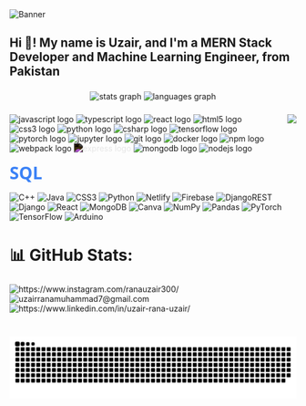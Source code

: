 <img src="https://camo.githubusercontent.com/1a20b6ac9d2f8efb6c7f19c7e93044f9351083810617c74c773d9055dc3953aa/68747470733a2f2f6d69726f2e6d656469756d2e636f6d2f6d61782f313434342f312a5a352d6c576b797a635242356168676d3971797876672e706e67" alt="Banner" class="w-full h-auto mb-6" />
<h2 align="left">Hi 👋! My name is Uzair, and I'm a MERN Stack Developer and Machine Learning Engineer, from Pakistan</h2>

###

<div align="center">
  <img src="https://github-readme-stats.vercel.app/api?username=UZAIR676&hide_title=false&hide_rank=false&show_icons=true&include_all_commits=true&count_private=true&disable_animations=false&theme=dracula&locale=en&hide_border=false" height="150" alt="stats graph" />
  <img src="https://github-readme-stats.vercel.app/api/top-langs?username=UZAIR676&locale=en&hide_title=false&layout=compact&card_width=320&langs_count=5&theme=dracula&hide_border=false" height="150" alt="languages graph" />
</div>

###

<img align="right" height="150" src="https://i.imgflip.com/65efzo.gif" />

###

<div align="left">
  <img src="https://cdn.jsdelivr.net/gh/devicons/devicon/icons/javascript/javascript-original.svg" height="30" width="30" alt="javascript logo" />
  <img src="https://cdn.jsdelivr.net/gh/devicons/devicon/icons/typescript/typescript-original.svg" height="30" width="30" alt="typescript logo" />
  <img src="https://cdn.jsdelivr.net/gh/devicons/devicon/icons/react/react-original.svg" height="30" width="30" alt="react logo" />
  <img src="https://cdn.jsdelivr.net/gh/devicons/devicon/icons/html5/html5-original.svg" height="30" width="30" alt="html5 logo" />
  <img src="https://cdn.jsdelivr.net/gh/devicons/devicon/icons/css3/css3-original.svg" height="30" width="30" alt="css3 logo" />
  <img src="https://cdn.jsdelivr.net/gh/devicons/devicon/icons/python/python-original.svg" height="30" width="30" alt="python logo" />
  <img src="https://cdn.jsdelivr.net/gh/devicons/devicon/icons/csharp/csharp-original.svg" height="30" width="30" alt="csharp logo" />
  <img src="https://cdn.jsdelivr.net/gh/devicons/devicon/icons/tensorflow/tensorflow-original.svg" height="30" width="30" alt="tensorflow logo" />
  <img src="https://cdn.jsdelivr.net/gh/devicons/devicon/icons/pytorch/pytorch-original.svg" height="30" width="30" alt="pytorch logo" />
  <img src="https://cdn.jsdelivr.net/gh/devicons/devicon/icons/jupyter/jupyter-original.svg" height="30" width="30" alt="jupyter logo" />
  <img src="https://cdn.jsdelivr.net/gh/devicons/devicon/icons/git/git-original.svg" height="30" width="30" alt="git logo" />
  <img src="https://cdn.jsdelivr.net/gh/devicons/devicon/icons/docker/docker-original.svg" height="30" width="30" alt="docker logo" />
  <img src="https://cdn.jsdelivr.net/gh/devicons/devicon/icons/npm/npm-original-wordmark.svg" height="30" width="30" alt="npm logo" />
  <img src="https://cdn.jsdelivr.net/gh/devicons/devicon/icons/webpack/webpack-original.svg" height="30" width="30" alt="webpack logo" />
  <img src="https://cdn.jsdelivr.net/gh/devicons/devicon/icons/express/express-original-wordmark.svg" height="30" width="30" alt="express logo" style="filter: invert(1);" />
  <img src="https://cdn.jsdelivr.net/gh/devicons/devicon/icons/mongodb/mongodb-original-wordmark.svg" height="30" width="30" alt="mongodb logo" />
  <img src="https://cdn.jsdelivr.net/gh/devicons/devicon/icons/nodejs/nodejs-original-wordmark.svg" height="30" width="30" alt="nodejs logo" />
  
  <!-- Stylish SQL text -->
  <span style="font-size: 30px; font-weight: bold; color: #3b82f6; text-transform: uppercase; font-family: 'Segoe UI', Tahoma, Geneva, Verdana, sans-serif;">SQL</span>
</div>

![C++](https://img.shields.io/badge/c++-%2300599C.svg?style=for-the-badge&logo=c%2B%2B&logoColor=white) ![Java](https://img.shields.io/badge/java-%23ED8B00.svg?style=for-the-badge&logo=java&logoColor=white) ![CSS3](https://img.shields.io/badge/css3-%231572B6.svg?style=for-the-badge&logo=css3&logoColor=white) ![Python](https://img.shields.io/badge/python-3670A0?style=for-the-badge&logo=python&logoColor=ffdd54) ![Netlify](https://img.shields.io/badge/netlify-%23000000.svg?style=for-the-badge&logo=netlify&logoColor=#00C7B7) ![Firebase](https://img.shields.io/badge/firebase-%23039BE5.svg?style=for-the-badge&logo=firebase) ![DjangoREST](https://img.shields.io/badge/DJANGO-REST-ff1709?style=for-the-badge&logo=django&logoColor=white&color=ff1709&labelColor=gray) ![Django](https://img.shields.io/badge/django-%23092E20.svg?style=for-the-badge&logo=django&logoColor=white) ![React](https://img.shields.io/badge/react-%2320232a.svg?style=for-the-badge&logo=react&logoColor=%2361DAFB) ![MongoDB](https://img.shields.io/badge/MongoDB-%234ea94b.svg?style=for-the-badge&logo=mongodb&logoColor=white) ![Canva](https://img.shields.io/badge/Canva-%2300C4CC.svg?style=for-the-badge&logo=Canva&logoColor=white) ![NumPy](https://img.shields.io/badge/numpy-%23013243.svg?style=for-the-badge&logo=numpy&logoColor=white) ![Pandas](https://img.shields.io/badge/pandas-%23150458.svg?style=for-the-badge&logo=pandas&logoColor=white) ![PyTorch](https://img.shields.io/badge/PyTorch-%23EE4C2C.svg?style=for-the-badge&logo=PyTorch&logoColor=white) ![TensorFlow](https://img.shields.io/badge/TensorFlow-%23FF6F00.svg?style=for-the-badge&logo=TensorFlow&logoColor=white) ![Arduino](https://img.shields.io/badge/-Arduino-00979D?style=for-the-badge&logo=Arduino&logoColor=white)
# 📊 GitHub Stats:
###

<div align="left">
  <img src="https://img.shields.io/static/v1?message=Instagram&logo=instagram&label=&color=E4405F&logoColor=white&labelColor=&style=for-the-badge" height="35" alt="https://www.instagram.com/ranauzair300/" />
  <img src="https://img.shields.io/static/v1?message=Gmail&logo=gmail&label=&color=D14836&logoColor=white&labelColor=&style=for-the-badge" height="35" alt="uzairranamuhammad7@gmail.com" />
  <img src="https://img.shields.io/static/v1?message=LinkedIn&logo=linkedin&label=&color=0077B5&logoColor=white&labelColor=&style=for-the-badge" height="35" alt="https://www.linkedin.com/in/uzair-rana-uzair/" />
</div>

###

<br clear="both">

<img src="https://raw.githubusercontent.com/Platane/snk/output/github-contribution-grid-snake.svg" alt="Snake animation" />

